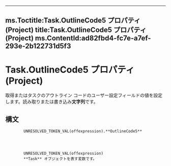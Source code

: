 

---
ms.Toctitle:Task.OutlineCode5 プロパティ (Project)
title:Task.OutlineCode5 プロパティ (Project)
ms.ContentId:ad82fbd4-fc7e-a7ef-293e-2b122731d5f3
---
# Task.OutlineCode5 プロパティ (Project)




取得またはタスクのアウトライン コードのユーザー設定フィールドの値を設定します。読み取りまたは書き込み**文字列**です。

## 構文

            UNRESOLVED_TOKEN_VAL(offexpression).**OutlineCode5**




            UNRESOLVED_TOKEN_VAL(offexpression)
            **Task** オブジェクトを表す変数です。




